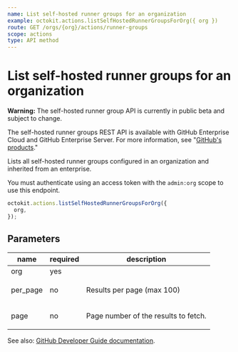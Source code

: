 ```yaml
---
name: List self-hosted runner groups for an organization
example: octokit.actions.listSelfHostedRunnerGroupsForOrg({ org })
route: GET /orgs/{org}/actions/runner-groups
scope: actions
type: API method
---
```


# List self-hosted runner groups for an organization

**Warning:** The self-hosted runner group API is currently in public beta and subject to change.

The self-hosted runner groups REST API is available with GitHub Enterprise Cloud and GitHub Enterprise Server. For more information, see "[GitHub's products](https://docs.github.com/github/getting-started-with-github/githubs-products)."

Lists all self-hosted runner groups configured in an organization and inherited from an enterprise.

You must authenticate using an access token with the `admin:org` scope to use this endpoint.

```js
octokit.actions.listSelfHostedRunnerGroupsForOrg({
  org,
});
```

## Parameters

<table>
  <thead>
    <tr>
      <th>name</th>
      <th>required</th>
      <th>description</th>
    </tr>
  </thead>
  <tbody>
    <tr><td>org</td><td>yes</td><td>

</td></tr>
<tr><td>per_page</td><td>no</td><td>

Results per page (max 100)

</td></tr>
<tr><td>page</td><td>no</td><td>

Page number of the results to fetch.

</td></tr>
  </tbody>
</table>

See also: [GitHub Developer Guide documentation](https://developer.github.com/v3/actions/self-hosted-runner-groups/#list-self-hosted-runner-groups-for-an-organization).
